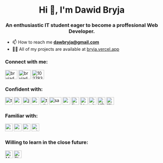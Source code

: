 <h1 align="center">Hi 👋, I'm Dawid Bryja</h1>
<h3 align="center">An enthusiastic IT student eager to become a proffesional Web Developer.</h3>

- 📫 How to reach me **dawbryja@gmail.com**
- 👨‍💻 All of my projects are available at [bryja.vercel.app](bryja.vercel.app)

<h3 align="left">Connect with me:</h3>
<p align="left">
<a href="https://linkedin.com/in/bryjad" target="blank"><img align="center" src="https://raw.githubusercontent.com/rahuldkjain/github-profile-readme-generator/master/src/images/icons/Social/linked-in-alt.svg" alt="bryjad" height="30" width="40" /></a>
<a href="https://fb.com/bryjad" target="blank"><img align="center" src="https://raw.githubusercontent.com/rahuldkjain/github-profile-readme-generator/master/src/images/icons/Social/facebook.svg" alt="bryjad" height="30" width="40" /></a>
<a href="https://discord.gg/1027836544859508817" target="blank"><img align="center" src="https://raw.githubusercontent.com/rahuldkjain/github-profile-readme-generator/master/src/images/icons/Social/discord.svg" alt="1027836544859508817" height="30" width="40" /></a>
</p>

<h3 align="left">Confident with:</h3>
<p align="left"> 
  <img src="https://img.shields.io/badge/TypeScript-007ACC?style=for-the-badge&logo=typescript&logoColor=white" alt="typescript" height="25"/>
  <img src="https://img.shields.io/badge/React-20232A?style=for-the-badge&logo=react&logoColor=61DAFB" alt="react" height="25"/> 
  <img src="https://img.shields.io/badge/JavaScript-323330?style=for-the-badge&logo=javascript&logoColor=F7DF1E" alt="javascript" height="25"/> 
  <img src="https://img.shields.io/badge/Node%20js-339933?style=for-the-badge&logo=nodedotjs&logoColor=white" alt="nodejs" height="25"/> 
  <img src="https://img.shields.io/badge/Tailwind_CSS-38B2AC?style=for-the-badge&logo=tailwind-css&logoColor=white" alt="tailwind" height="25"/> 
  <img src="https://img.shields.io/badge/Sass-CC6699?style=for-the-badge&logo=sass&logoColor=white" alt="sass" width="40" height="25"/> 
  <img src="https://img.shields.io/badge/CSS3-1572B6?style=for-the-badge&logo=css3&logoColor=white" alt="css3" height="25"/>
  <img src="https://img.shields.io/badge/Figma-F24E1E?style=for-the-badge&logo=figma&logoColor=white" alt="figma" height="25"/> 
  <img src="https://img.shields.io/badge/HTML5-E34F26?style=for-the-badge&logo=html5&logoColor=white" alt="html5" height="25"/> 
  
  <img src="https://img.shields.io/badge/GIT-E44C30?style=for-the-badge&logo=git&logoColor=white" alt="git" height="25"/> 
  <img src="https://img.shields.io/badge/VSCode-0078D4?style=for-the-badge&logo=visual%20studio%20code&logoColor=white" alt="VSCode" height="25"/>
  <img src="https://img.shields.io/badge/WebStorm-000000?style=for-the-badge&logo=WebStorm&logoColor=white" alt="WebStorm" height="25"/>
</p>

<h3 align="left">Familiar with:</h3>
<p align="left"> 
  <img src="https://img.shields.io/badge/next%20js-000000?style=for-the-badge&logo=nextdotjs&logoColor=white" alt="nextjs" height="25"/> 
  <img src="https://img.shields.io/badge/Express%20js-000000?style=for-the-badge&logo=express&logoColor=white" alt="express" height="25"/> 
  <img src="https://img.shields.io/badge/MySQL-005C84?style=for-the-badge&logo=mysql&logoColor=white" alt="mysql" height="25"/> 
  <img src="https://img.shields.io/badge/Prisma-3982CE?style=for-the-badge&logo=Prisma&logoColor=white" alt="prisma" height="25"/> 
</p>

<h3 align="left">Willing to learn in the close future:</h3>
<p align="left"> 
  <img src="https://img.shields.io/badge/MongoDB-4EA94B?style=for-the-badge&logo=mongodb&logoColor=white" alt="MongoDB" height="25"/> 
  <img src="https://img.shields.io/badge/ThreeJs-black?style=for-the-badge&logo=three.js&logoColor=white" alt="ThreeJS" height="25"/>
</p>
